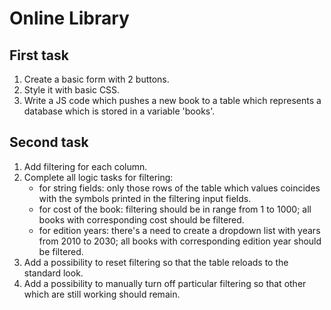 # Online Library

## First task

1. Create a basic form with 2 buttons.
2. Style it with basic CSS.
3. Write a JS code which pushes a new book to a table which represents a database which is stored in a variable 'books'.

## Second task

1. Add filtering for each column.
2. Complete all logic tasks for filtering:
    * for string fields: only those rows of the table which values coincides with the symbols printed in the filtering input fields.
    * for cost of the book: filtering should be in range from 1 to 1000; all books with corresponding cost should be filtered.
    * for edition years: there's a need to create a dropdown list with years from 2010 to 2030; all books with corresponding edition year should be filtered.
3. Add a possibility to reset filtering so that the table reloads to the standard look.
4. Add a possibility to manually turn off particular filtering so that other which are still working should remain.